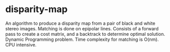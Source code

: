 # disparity-map
An algorithm to produce a disparity map from a pair of black and white stereo images. Matching is done on epipolar lines. Consists of a forward pass to create a cost matrix, and a backtrack to determine optimal solution. Dynamic Programming problem. Time complexity for matching is O(nm). CPU intensive.
